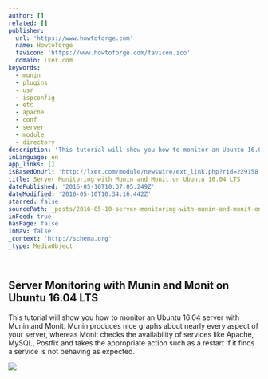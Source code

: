 ```yaml
---
author: []
related: []
publisher:
  url: 'https://www.howtoforge.com'
  name: Howtoforge
  favicon: 'https://www.howtoforge.com/favicon.ico'
  domain: lxer.com
keywords:
  - munin
  - plugins
  - usr
  - ispconfig
  - etc
  - apache
  - conf
  - server
  - module
  - directory
description: 'This tutorial will show you how to monitor an Ubuntu 16.04 server with Munin and Monit. Munin produces nice graphs about nearly every aspect of your server, whereas Monit checks the availability of services like Apache, MySQL, Postfix and takes the appropriate action such as a restart if it finds a service is not behaving as expected.'
inLanguage: en
app_links: []
isBasedOnUrl: 'http://lxer.com/module/newswire/ext_link.php?rid=229158'
title: Server Monitoring with Munin and Monit on Ubuntu 16.04 LTS
datePublished: '2016-05-10T10:37:05.249Z'
dateModified: '2016-05-10T10:34:16.442Z'
starred: false
sourcePath: _posts/2016-05-10-server-monitoring-with-munin-and-monit-on-ubuntu-1604-lts.md
inFeed: true
hasPage: false
inNav: false
_context: 'http://schema.org'
_type: MediaObject

---
```

<article style=""><h1>Server Monitoring with Munin and Monit on Ubuntu 16.04 LTS</h1><p>This tutorial will show you how to monitor an Ubuntu 16.04 server with Munin and Monit. Munin produces nice graphs about nearly every aspect of your server, whereas Monit checks the availability of services like Apache, MySQL, Postfix and takes the appropriate action such as a restart if it finds a service is not behaving as expected.</p><img src="https://www.howtoforge.com/images/server-monitoring-with-munin-and-monit-on-ubuntu-16-04-lts/munin_graphs.png" /></article>